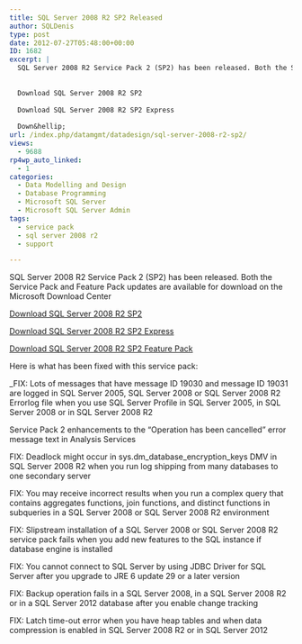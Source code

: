 ```yaml
---
title: SQL Server 2008 R2 SP2 Released
author: SQLDenis
type: post
date: 2012-07-27T05:48:00+00:00
ID: 1682
excerpt: |
  SQL Server 2008 R2 Service Pack 2 (SP2) has been released. Both the Service Pack and Feature Pack updates are available for download on the Microsoft Download Center
  
  
  Download SQL Server 2008 R2 SP2
  
  Download SQL Server 2008 R2 SP2 Express
  
  Down&hellip;
url: /index.php/datamgmt/datadesign/sql-server-2008-r2-sp2/
views:
  - 9688
rp4wp_auto_linked:
  - 1
categories:
  - Data Modelling and Design
  - Database Programming
  - Microsoft SQL Server
  - Microsoft SQL Server Admin
tags:
  - service pack
  - sql server 2008 r2
  - support

---
```

SQL Server 2008 R2 Service Pack 2 (SP2) has been released. Both the Service Pack and Feature Pack updates are available for download on the Microsoft Download Center

[Download SQL Server 2008 R2 SP2][1]

[Download SQL Server 2008 R2 SP2 Express][2]

[Download SQL Server 2008 R2 SP2 Feature Pack][3]

Here is what has been fixed with this service pack:

_FIX: Lots of messages that have message ID 19030 and message ID 19031 are logged in SQL Server 2005, SQL Server 2008 or SQL Server 2008 R2 Errorlog file when you use SQL Server Profile in SQL Server 2005, in SQL Server 2008 or in SQL Server 2008 R2</p> 

Service Pack 2 enhancements to the &#8220;Operation has been cancelled&#8221; error message text in Analysis Services

FIX: Deadlock might occur in sys.dm\_database\_encryption_keys DMV in SQL Server 2008 R2 when you run log shipping from many databases to one secondary server

FIX: You may receive incorrect results when you run a complex query that contains aggregates functions, join functions, and distinct functions in subqueries in a SQL Server 2008 or SQL Server 2008 R2 environment

FIX: Slipstream installation of a SQL Server 2008 or SQL Server 2008 R2 service pack fails when you add new features to the SQL instance if database engine is installed

FIX: You cannot connect to SQL Server by using JDBC Driver for SQL Server after you upgrade to JRE 6 update 29 or a later version

FIX: Backup operation fails in a SQL Server 2008, in a SQL Server 2008 R2 or in a SQL Server 2012 database after you enable change tracking

FIX: Latch time-out error when you have heap tables and when data compression is enabled in SQL Server 2008 R2 or in SQL Server 2012</em>

 [1]: http://www.microsoft.com/en-us/download/details.aspx?id=30437
 [2]: http://www.microsoft.com/en-us/download/details.aspx?id=30438
 [3]: http://www.microsoft.com/en-us/download/details.aspx?id=30440